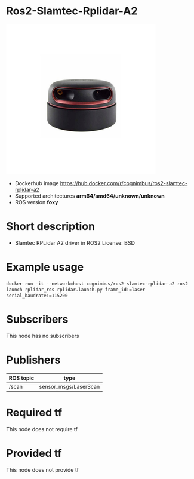 # Ros2-Slamtec-Rplidar-A2

<img src="./ros2-slamtec-rplidar-a2/slamtec-rplidar-a2-driver.jpg" alt="ros2-slamtec-rplidar-a2" width="400"/>

* Dockerhub image https://hub.docker.com/r/cognimbus/ros2-slamtec-rplidar-a2
* Supported architectures <b>arm64/amd64/unknown/unknown</b>
* ROS version <b>foxy
</b>

# Short description
* Slamtec RPLidar A2 driver in ROS2
License: BSD

# Example usage
```
docker run -it --network=host cognimbus/ros2-slamtec-rplidar-a2 ros2 launch rplidar_ros rplidar.launch.py frame_id:=laser serial_baudrate:=115200
```

# Subscribers
This node has no subscribers


# Publishers
ROS topic | type
--- | ---
/scan | sensor_msgs/LaserScan


# Required tf
This node does not require tf


# Provided tf
This node does not provide tf


